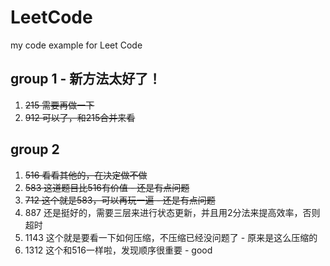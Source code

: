 # LeetCode
my code example for Leet Code

## group 1 - 新方法太好了！
1. ~~215 需要再做一下~~
2. ~~912 可以了，和215合并来看~~

## group 2
1. ~~516 看看其他的，在决定做不做~~
2. ~~583 这道题目比516有价值 - 还是有点问题~~
3. ~~712 这个就是583，可以再玩一遍 - 还是有点问题~~
4. 887 还是挺好的，需要三层来进行状态更新，并且用2分法来提高效率，否则超时
5. 1143 这个就是要看一下如何压缩，不压缩已经没问题了 - 原来是这么压缩的
6. 1312 这个和516一样啦，发现顺序很重要 - good
